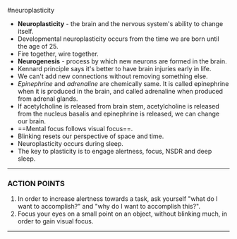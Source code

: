
#neuroplasticity

- **Neuroplasticity** - the brain and the nervous system's ability to change itself.
- Developmental neuroplasticity occurs from the time we are born until the age of 25.
- Fire together, wire together.
- **Neurogenesis** - process by which new neurons are formed in the brain.
- Kennard principle says it's better to have brain injuries early in life.
- We can't add new connections without removing something else.
- *Epinephrine* and *adrenaline* are chemically same. It is called epinephrine when it is produced in the brain, and called adrenaline when produced from adrenal glands.
- If acetylcholine is released from brain stem, acetylcholine is released from the nucleus basalis and epinephrine is released, we can change our brain.
- ==Mental focus follows visual focus==.
- Blinking resets our perspective of space and time.
- Neuroplasticity occurs during sleep.
- The key to plasticity is to engage alertness, focus, NSDR and deep sleep.

---
### ACTION POINTS

1. In order to increase alertness towards a task, ask yourself "what do I want to accomplish?" and "why do I want to accomplish this?".
2. Focus your eyes on a small point on an object, without blinking much, in order to gain visual focus.

---
